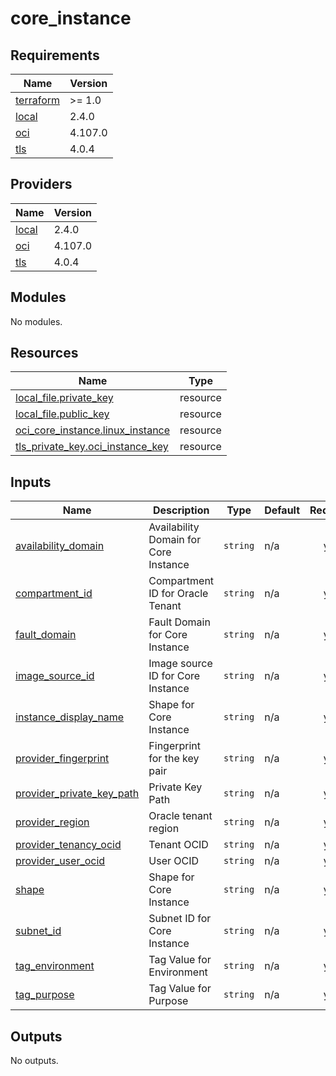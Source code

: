 # core_instance

<!-- BEGINNING OF PRE-COMMIT-TERRAFORM DOCS HOOK -->
## Requirements

| Name | Version |
|------|---------|
| <a name="requirement_terraform"></a> [terraform](#requirement\_terraform) | >= 1.0 |
| <a name="requirement_local"></a> [local](#requirement\_local) | 2.4.0 |
| <a name="requirement_oci"></a> [oci](#requirement\_oci) | 4.107.0 |
| <a name="requirement_tls"></a> [tls](#requirement\_tls) | 4.0.4 |

## Providers

| Name | Version |
|------|---------|
| <a name="provider_local"></a> [local](#provider\_local) | 2.4.0 |
| <a name="provider_oci"></a> [oci](#provider\_oci) | 4.107.0 |
| <a name="provider_tls"></a> [tls](#provider\_tls) | 4.0.4 |

## Modules

No modules.

## Resources

| Name | Type |
|------|------|
| [local_file.private_key](https://registry.terraform.io/providers/hashicorp/local/2.4.0/docs/resources/file) | resource |
| [local_file.public_key](https://registry.terraform.io/providers/hashicorp/local/2.4.0/docs/resources/file) | resource |
| [oci_core_instance.linux_instance](https://registry.terraform.io/providers/oracle/oci/4.107.0/docs/resources/core_instance) | resource |
| [tls_private_key.oci_instance_key](https://registry.terraform.io/providers/hashicorp/tls/4.0.4/docs/resources/private_key) | resource |

## Inputs

| Name | Description | Type | Default | Required |
|------|-------------|------|---------|:--------:|
| <a name="input_availability_domain"></a> [availability\_domain](#input\_availability\_domain) | Availability Domain for Core Instance | `string` | n/a | yes |
| <a name="input_compartment_id"></a> [compartment\_id](#input\_compartment\_id) | Compartment ID for Oracle Tenant | `string` | n/a | yes |
| <a name="input_fault_domain"></a> [fault\_domain](#input\_fault\_domain) | Fault Domain for Core Instance | `string` | n/a | yes |
| <a name="input_image_source_id"></a> [image\_source\_id](#input\_image\_source\_id) | Image source ID for Core Instance | `string` | n/a | yes |
| <a name="input_instance_display_name"></a> [instance\_display\_name](#input\_instance\_display\_name) | Shape for Core Instance | `string` | n/a | yes |
| <a name="input_provider_fingerprint"></a> [provider\_fingerprint](#input\_provider\_fingerprint) | Fingerprint for the key pair | `string` | n/a | yes |
| <a name="input_provider_private_key_path"></a> [provider\_private\_key\_path](#input\_provider\_private\_key\_path) | Private Key Path | `string` | n/a | yes |
| <a name="input_provider_region"></a> [provider\_region](#input\_provider\_region) | Oracle tenant region | `string` | n/a | yes |
| <a name="input_provider_tenancy_ocid"></a> [provider\_tenancy\_ocid](#input\_provider\_tenancy\_ocid) | Tenant OCID | `string` | n/a | yes |
| <a name="input_provider_user_ocid"></a> [provider\_user\_ocid](#input\_provider\_user\_ocid) | User OCID | `string` | n/a | yes |
| <a name="input_shape"></a> [shape](#input\_shape) | Shape for Core Instance | `string` | n/a | yes |
| <a name="input_subnet_id"></a> [subnet\_id](#input\_subnet\_id) | Subnet ID for Core Instance | `string` | n/a | yes |
| <a name="input_tag_environment"></a> [tag\_environment](#input\_tag\_environment) | Tag Value for Environment | `string` | n/a | yes |
| <a name="input_tag_purpose"></a> [tag\_purpose](#input\_tag\_purpose) | Tag Value for Purpose | `string` | n/a | yes |

## Outputs

No outputs.
<!-- END OF PRE-COMMIT-TERRAFORM DOCS HOOK -->
